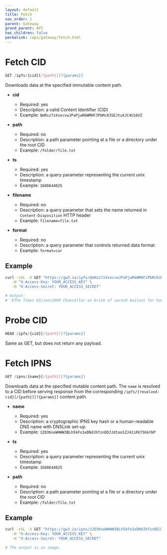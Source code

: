 ```yaml
---
layout: default
title: Fetch
nav_order: 1
parent: Gateway
grand_parent: API
has_children: false
permalink: /api/gateway/fetch.html
---
```


# Fetch CID

```javascript
GET /ipfs/{cid}[/{path}][?{params}]
```

Downloads data at the specified immutable content path.

- **cid**
  - Required: yes
  - Description: a valid Content Identifier (CID)
  - Example: `QmRsz7zXvecvwJPaPjwR6WMHFJPbMc63SEJtuXJC4U16VZ`

- **path**
  - Required: no
  - Description: a path parameter pointing at a file or a directory under the root CID
  - Example: `/folder/file.txt`

- **ts**
  - Required: yes
  - Description: a query parameter representing the current unix timestamp
  - Example: `1688644825`

- **filename**
  - Required: no
  - Description: a query parameter that sets the name returned in `Content-Disposition` HTTP header
  - Example: `filename=file.txt`

- **format**
  - Required: no
  - Description: a query parameter that controls returned data format.
  - Example: `format=car`

## Example

```bash
curl -sSL -X GET "https://gw3.io/ipfs/QmRsz7zXvecvwJPaPjwR6WMHFJPbMc63SEJtuXJC4U16VZ?ts=1688698793" \
   -H "X-Access-Key: YOUR_ACCESS_KEY" \
   -H "X-Access-Secret: YOUR_ACCESS_SECRET"

# Output:
# "EThe Times 03/Jan/2009 Chancellor on brink of second bailout for banks"
```

# Probe CID

```javascript
HEAD /ipfs/{cid}[/{path}][?{params}]
```
Same as GET, but does not return any payload.

# Fetch IPNS

```javascript
GET /ipns/{name}[/{path}][?{params}]
```

Downloads data at the specified mutable content path.
The `name` is resolved to a CID before serving response from the corresponding `/ipfs/{resolved-cid}[/{path}][?{params}]` content path.

- **name**
  - Required: yes
  - Description: a cryptographic IPNS key hash or a human-readable DNS name with DNSLink set-up.
  - Example: `12D3KooWHWW3BLh5kFo1eDNdJhfznDDJJdtooSZJ42iRX756kYbP`

- **ts**
  - Required: yes
  - Description: a query parameter representing the current unix timestamp
  - Example: `1688644825`

- **path**
  - Required: no
  - Description: a path parameter pointing at a file or a directory under the root CID
  - Example: `/folder/file.txt`

## Example

```bash
curl -sSL -X GET "https://gw3.io/ipns/12D3KooWHWW3BLh5kFo1eDNdJhfznDDJJdtooSZJ42iRX756kYbP?ts=1688698793" \
   -H "X-Access-Key: YOUR_ACCESS_KEY" \
   -H "X-Access-Secret: YOUR_ACCESS_SECRET"

# The output is an image.
```
